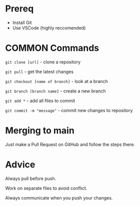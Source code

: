# Prereq
- Install Git
- Use VSCode (highly reccomended)

# COMMON Commands

`git clone [url]` - clone a repository

`git pull` - get the latest changes

`git checkout [name of branch]` - look at a branch

`git branch [branch name]` - create a new branch

`git add *` - add all files to commit

`git commit -m "message"` - commit new changes to repository

# Merging to main
Just make a Pull Request on GitHub and follow the steps there.

# Advice
Always pull before push.

Work on separate files to avoid conflict.

Always communicate when you push your changes.
